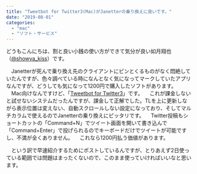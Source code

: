 ```yaml
---
title: "Tweetbot for Twitter3(Mac)がJanetterの乗り換えに良いです。"
date: "2019-08-01"
categories: 
  - "mac"
  - "ソフト・サービス"
---
```


どうもこんにちは、割と良い小銭の使い方ができて気分が良い如月翔也（[@showya\_kiss](http://twitter.com/showya_kiss)）です。

　Janetterが死んで乗り換え先のクライアントにピンとくるものがなく悶絶していたんですが、色々調べている時になんとなく気になってマークしていたアプリなんですが、どうしても気になって1200円で購入したソフトがあります。 　Mac向けなんですけど、「[Tweetbot for Twitter3](https://apps.apple.com/jp/app/tweetbot-3-for-twitter/id1384080005?mt=12)」です。 　これが課金しないと試せないシステムだったんですが、課金して正解でした。TLを上に更新しながら表示位置は変えない、自動スクロールしない設定になっており、そしてマルチカラムで使えるのでJanetterの乗り換えにピッタリです。 　Twitter投稿もショートカットの「Command+N」でツイート画面を開いて書き込んで「Command+Enter」で投げられるのでキーボードだけでツイートが可能ですし、不満が全くありません。 　これなら1200円払う価値があります。

　という訳で早速紹介するためにポストしているんですが、とりあえず2日使っている範囲では問題はまったくないので、このまま使っていければいいなと思います。
